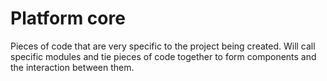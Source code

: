 # Platform core
Pieces of code that are very specific to the project being created. Will call specific modules and tie pieces of code together to form components and the interaction between them.
